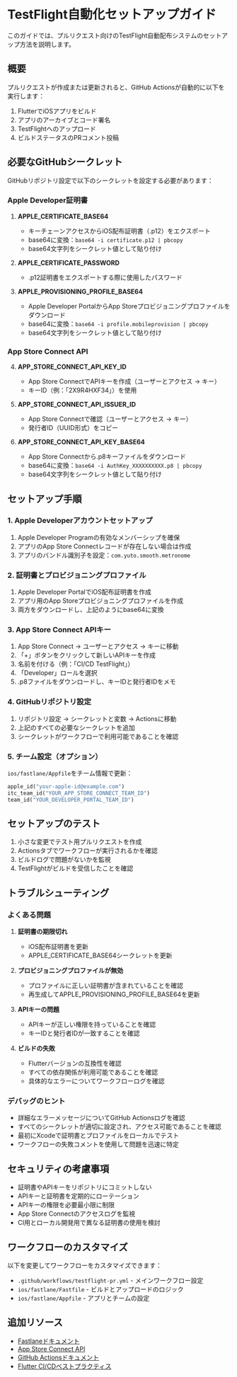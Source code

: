 # TestFlight自動化セットアップガイド

このガイドでは、プルリクエスト向けのTestFlight自動配布システムのセットアップ方法を説明します。

## 概要

プルリクエストが作成または更新されると、GitHub Actionsが自動的に以下を実行します：
1. FlutterでiOSアプリをビルド
2. アプリのアーカイブとコード署名
3. TestFlightへのアップロード
4. ビルドステータスのPRコメント投稿

## 必要なGitHubシークレット

GitHubリポジトリ設定で以下のシークレットを設定する必要があります：

### Apple Developer証明書

1. **APPLE_CERTIFICATE_BASE64**
   - キーチェーンアクセスからiOS配布証明書（.p12）をエクスポート
   - base64に変換：`base64 -i certificate.p12 | pbcopy`
   - base64文字列をシークレット値として貼り付け

2. **APPLE_CERTIFICATE_PASSWORD**
   - .p12証明書をエクスポートする際に使用したパスワード

3. **APPLE_PROVISIONING_PROFILE_BASE64**
   - Apple Developer PortalからApp Storeプロビジョニングプロファイルをダウンロード
   - base64に変換：`base64 -i profile.mobileprovision | pbcopy`
   - base64文字列をシークレット値として貼り付け

### App Store Connect API

4. **APP_STORE_CONNECT_API_KEY_ID**
   - App Store ConnectでAPIキーを作成（ユーザーとアクセス → キー）
   - キーID（例：「2X9R4HXF34」）を使用

5. **APP_STORE_CONNECT_API_ISSUER_ID**
   - App Store Connectで確認（ユーザーとアクセス → キー）
   - 発行者ID（UUID形式）をコピー

6. **APP_STORE_CONNECT_API_KEY_BASE64**
   - App Store Connectから.p8キーファイルをダウンロード
   - base64に変換：`base64 -i AuthKey_XXXXXXXXXX.p8 | pbcopy`
   - base64文字列をシークレット値として貼り付け

## セットアップ手順

### 1. Apple Developerアカウントセットアップ

1. Apple Developer Programの有効なメンバーシップを確保
2. アプリのApp Store Connectレコードが存在しない場合は作成
3. アプリのバンドル識別子を設定：`com.yuto.smooth.metronome`

### 2. 証明書とプロビジョニングプロファイル

1. Apple Developer PortalでiOS配布証明書を作成
2. アプリ用のApp Storeプロビジョニングプロファイルを作成
3. 両方をダウンロードし、上記のようにbase64に変換

### 3. App Store Connect APIキー

1. App Store Connect → ユーザーとアクセス → キーに移動
2. 「+」ボタンをクリックして新しいAPIキーを作成
3. 名前を付ける（例：「CI/CD TestFlight」）
4. 「Developer」ロールを選択
5. .p8ファイルをダウンロードし、キーIDと発行者IDをメモ

### 4. GitHubリポジトリ設定

1. リポジトリ設定 → シークレットと変数 → Actionsに移動
2. 上記のすべての必要なシークレットを追加
3. シークレットがワークフローで利用可能であることを確認

### 5. チーム設定（オプション）

`ios/fastlane/Appfile`をチーム情報で更新：
```ruby
apple_id("your-apple-id@example.com")
itc_team_id("YOUR_APP_STORE_CONNECT_TEAM_ID")
team_id("YOUR_DEVELOPER_PORTAL_TEAM_ID")
```

## セットアップのテスト

1. 小さな変更でテスト用プルリクエストを作成
2. Actionsタブでワークフローが実行されるかを確認
3. ビルドログで問題がないかを監視
4. TestFlightがビルドを受信したことを確認

## トラブルシューティング

### よくある問題

1. **証明書の期限切れ**
   - iOS配布証明書を更新
   - APPLE_CERTIFICATE_BASE64シークレットを更新

2. **プロビジョニングプロファイルが無効**
   - プロファイルに正しい証明書が含まれていることを確認
   - 再生成してAPPLE_PROVISIONING_PROFILE_BASE64を更新

3. **APIキーの問題**
   - APIキーが正しい権限を持っていることを確認
   - キーIDと発行者IDが一致することを確認

4. **ビルドの失敗**
   - Flutterバージョンの互換性を確認
   - すべての依存関係が利用可能であることを確認
   - 具体的なエラーについてワークフローログを確認

### デバッグのヒント

- 詳細なエラーメッセージについてGitHub Actionsログを確認
- すべてのシークレットが適切に設定され、アクセス可能であることを確認
- 最初にXcodeで証明書とプロファイルをローカルでテスト
- ワークフローの失敗コメントを使用して問題を迅速に特定

## セキュリティの考慮事項

- 証明書やAPIキーをリポジトリにコミットしない
- APIキーと証明書を定期的にローテーション
- APIキーの権限を必要最小限に制限
- App Store Connectのアクセスログを監視
- CI用とローカル開発用で異なる証明書の使用を検討

## ワークフローのカスタマイズ

以下を変更してワークフローをカスタマイズできます：
- `.github/workflows/testflight-pr.yml` - メインワークフロー設定
- `ios/fastlane/Fastfile` - ビルドとアップロードのロジック
- `ios/fastlane/Appfile` - アプリとチームの設定

## 追加リソース

- [Fastlaneドキュメント](https://docs.fastlane.tools/)
- [App Store Connect API](https://developer.apple.com/documentation/appstoreconnectapi)
- [GitHub Actionsドキュメント](https://docs.github.com/en/actions)
- [Flutter CI/CDベストプラクティス](https://docs.flutter.dev/deployment/cd)